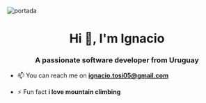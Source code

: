 ![portada](https://user-images.githubusercontent.com/28499409/123457427-4993fa00-d5ba-11eb-83c4-362d7045ece5.jpeg)
<h1 align="center">Hi 👋, I'm Ignacio</h1>
<h3 align="center">A passionate software developer from Uruguay</h3>

- 📫 You can reach me on **ignacio.tosi05@gmail.com**

- ⚡ Fun fact **i love mountain climbing**


